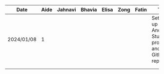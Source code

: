 | Date     |  Aide | Jahnavi  |  Bhavia |  Elisa | Zong | Fatin | Task                                                          |
|----------|-------|------|------|------|-----|-----|---------------------------------------------------------------|
|2024/01/08|   1   |      |      |      |     |     |Setting up the Android Studio project and the Github repository|
|          |       |      |      |      |     |     |                                                               |
|          |       |      |      |      |     |     |                                                               |
